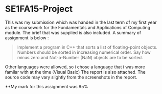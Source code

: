 # SE1FA15-Project

This was my submission which was handed in the last term of my first year as the coursework for the Fundamentals and Applications of Computing module. The brief that was supplied is also included. A summary of assignment is below :


> Implement a program in C++ that sorts a list of floating-point objects. Numbers should be sorted in increasing numerical order. Say how minus zero and Not-a-Number (NaN) objects are to be sorted.


Other languages were allowed, so i chose a language that i was more familar with at the time (Visual Basic)
The report is also attached. The source code may vary slightly from the screenshots in the report.

**My mark for this assignment was 95%
